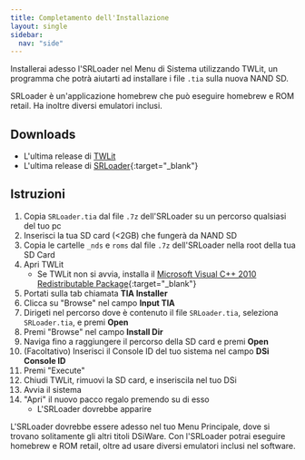 ```yaml
---
title: Completamento dell'Installazione
layout: single
sidebar:
  nav: "side"
---
```


Installerai adesso l'SRLoader nel Menu di Sistema utilizzando TWLit, un programma che potrà aiutarti ad installare i file `.tia` sulla nuova NAND SD.

SRLoader è un'applicazione homebrew che può eseguire homebrew e ROM retail. Ha inoltre diversi emulatori inclusi.

## Downloads

- L'ultima release di [TWLit](/assets/files/TWLit.exe)
- L'ultima release di [SRLoader](https://github.com/Robz8/SRLoader/releases){:target="_blank"}

## Istruzioni

1. Copia `SRLoader.tia` dal file `.7z` dell'SRLoader su un percorso qualsiasi del tuo pc
2. Inserisci la tua SD card (<2GB) che fungerà da NAND SD
3. Copia le cartelle `_nds` e `roms` dal file `.7z` dell'SRLoader nella root della tua SD Card
4. Apri TWLit
    - Se TWLit non si avvia, installa il [Microsoft Visual C++ 2010 Redistributable Package](https://www.microsoft.com/en-us/download/details.aspx?id=5555){:target="_blank"}
5. Portati sulla tab chiamata **TIA Installer**
6. Clicca su "Browse" nel campo **Input TIA**
7. Dirigeti nel percorso dove è contenuto il file `SRLoader.tia`, seleziona `SRLoader.tia`, e premi **Open**
8. Premi "Browse" nel campo **Install Dir**
9. Naviga fino a raggiungere il percorso della SD card e premi **Open**
10. (Facoltativo) Inserisci il Console ID del tuo sistema nel campo **DSi Console ID**
11. Premi "Execute"
12. Chiudi TWLit, rimuovi la SD card, e inseriscila nel tuo DSi
13. Avvia il sistema
14. "Apri" il nuovo pacco regalo premendo su di esso
    - L'SRLoader dovrebbe apparire

L'SRLoader dovrebbe essere adesso nel tuo Menu Principale, dove si trovano solitamente gli altri titoli DSiWare. Con l'SRLoader potrai eseguire homebrew e ROM retail, oltre ad usare diversi emulatori inclusi nel software.
